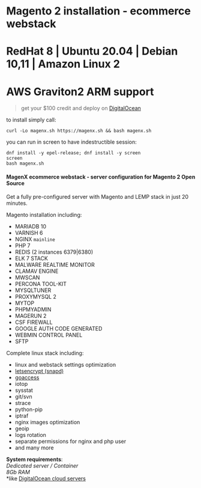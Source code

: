
# Magento 2 installation - ecommerce webstack  
# RedHat 8 | Ubuntu 20.04 | Debian 10,11 | Amazon Linux 2

# AWS Graviton2 ARM support

> get your $100 credit and deploy on [DigitalOcean](https://m.do.co/c/ccc5d115377f)

to install simply call:  

```
curl -Lo magenx.sh https://magenx.sh && bash magenx.sh
```  

you can run in screen to have indestructible session:

```
dnf install -y epel-release; dnf install -y screen
screen
bash magenx.sh
```


#### MagenX ecommerce webstack - server configuration for Magento 2 Open Source
Get a fully pre-configured server with Magento and LEMP stack in just 20 minutes.

Magento installation including: <br/>
- MARIADB 10
- VARNISH 6
- NGINX `mainline`
- PHP 7
- REDIS (2 instances 6379|6380)
- ELK 7 STACK
- MALWARE REALTIME MONITOR
- CLAMAV ENGINE
- MWSCAN
- PERCONA TOOL-KIT
- MYSQLTUNER
- PROXYMYSQL 2
- MYTOP
- PHPMYADMIN
- MAGERUN 2
- CSF FIREWALL
- GOOGLE AUTH CODE GENERATED
- WEBMIN CONTROL PANEL
- SFTP

Complete linux stack including: <br/>
- linux and webstack settings optimization
- [letsencrypt (snapd)](https://certbot.eff.org/lets-encrypt/snap-other)
- [goaccess](http://rt.goaccess.io)
- iotop
- sysstat
- git/svn
- strace
- python-pip
- iptraf
- nginx images optimization
- geoip
- logs rotation
- separate permissions for nginx and php user
- and many more


**System requirements**:<br/>
*Dedicated server / Container*<br/>
*8Gb RAM*<br/>
*like [DigitalOcean cloud servers](https://m.do.co/c/ccc5d115377f)

